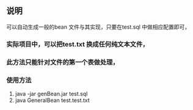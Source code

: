 ## 说明 
可以自动生成一般的bean 文件与其实现，只要在test.sql 中做相应配置即可，

### 实际项目中，可以把test.txt 换成任何纯文本文件，
### 此方法只能针对文件的第一个表做处理，

###  使用方法
1. java -jar genBean.jar test.sql
2. java GeneralBean test.test.txt